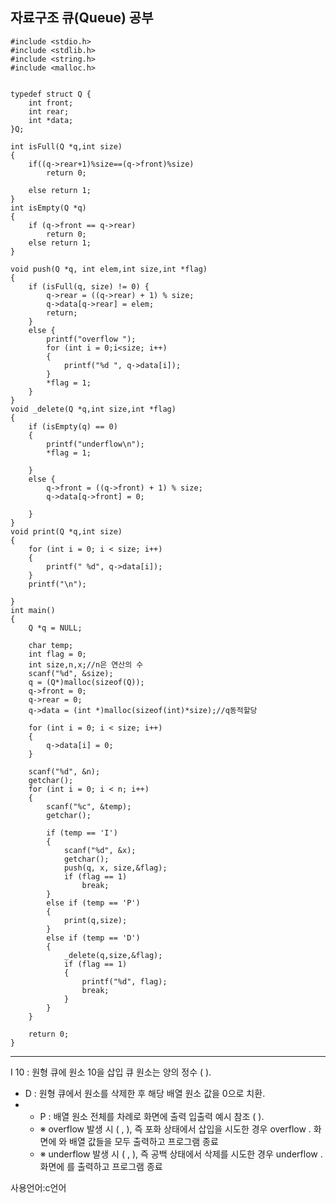 ## 자료구조 큐(Queue) 공부

```
#include <stdio.h>
#include <stdlib.h>
#include <string.h>
#include <malloc.h>


typedef struct Q {
	int front;
	int rear;
	int *data;
}Q;

int isFull(Q *q,int size)
{
	if((q->rear+1)%size==(q->front)%size)
		return 0;

	else return 1;
}
int isEmpty(Q *q)
{
	if (q->front == q->rear)
		return 0;
	else return 1;
}

void push(Q *q, int elem,int size,int *flag)
{
	if (isFull(q, size) != 0) {
		q->rear = ((q->rear) + 1) % size;
		q->data[q->rear] = elem;
		return;
	}
	else {
		printf("overflow ");
		for (int i = 0;i<size; i++)
		{
			printf("%d ", q->data[i]);
		}
		*flag = 1;
	}
}
void _delete(Q *q,int size,int *flag)
{
	if (isEmpty(q) == 0)
	{
		printf("underflow\n");
		*flag = 1;
		
	}
	else {
		q->front = ((q->front) + 1) % size;
		q->data[q->front] = 0;
		
	}
}
void print(Q *q,int size)
{
	for (int i = 0; i < size; i++)
	{
		printf(" %d", q->data[i]);
	}
	printf("\n");
	
}
int main()
{
	Q *q = NULL;
	
	char temp;
	int flag = 0;
	int size,n,x;//n은 연산의 수
	scanf("%d", &size);
	q = (Q*)malloc(sizeof(Q));
	q->front = 0;
	q->rear = 0;
	q->data = (int *)malloc(sizeof(int)*size);//q동적할당

	for (int i = 0; i < size; i++)
	{
		q->data[i] = 0;
	}

	scanf("%d", &n);
	getchar();
	for (int i = 0; i < n; i++)
	{
		scanf("%c", &temp);
		getchar();

		if (temp == 'I')
		{
			scanf("%d", &x);
			getchar();
			push(q, x, size,&flag);
			if (flag == 1)
				break;
		}
		else if (temp == 'P')
		{
			print(q,size);
		}
		else if (temp == 'D')
		{
			_delete(q,size,&flag);
			if (flag == 1)
			{
				printf("%d", flag);
				break;
			}
		}
	}

	return 0;
}
```

___

 I 10 : 원형 큐에 원소 10을 삽입 큐 원소는 양의 정수 ( ).

- D : 원형 큐에서 원소를 삭제한 후 해당 배열 원소 값을 0으로 치환. 
- - P : 배열 원소 전체를 차례로 화면에 출력 입출력 예시 참조 ( ).
  -  ※ overflow 발생 시 ( , ), 즉 포화 상태에서 삽입을 시도한 경우 overflow . 화면에 와 배열 값들을 모두 출력하고 프로그램 종료
  - ※ underflow 발생 시 ( , ), 즉 공백 상태에서 삭제를 시도한 경우 underflow . 화면에 를 출력하고 프로그램 종료

사용언어:c언어



